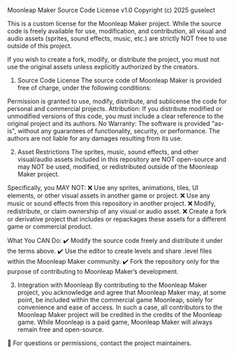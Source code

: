 Moonleap Maker Source Code License v1.0
Copyright (c) 2025 guselect

This is a custom license for the Moonleap Maker project. While the source code is freely available for use, modification, and contribution, all visual and audio assets (sprites, sound effects, music, etc.) are strictly NOT free to use outside of this project.

If you wish to create a fork, modify, or distribute the project, you must not use the original assets unless explicitly authorized by the creators.

1. Source Code License
The source code of Moonleap Maker is provided free of charge, under the following conditions:

Permission is granted to use, modify, distribute, and sublicense the code for personal and commercial projects.
Attribution: If you distribute modified or unmodified versions of this code, you must include a clear reference to the original project and its authors.
No Warranty: The software is provided "as-is", without any guarantees of functionality, security, or performance. The authors are not liable for any damages resulting from its use.

2. Asset Restrictions
The sprites, music, sound effects, and other visual/audio assets included in this repository are NOT open-source and may NOT be used, modified, or redistributed outside of the Moonleap Maker project.

Specifically, you MAY NOT:
❌ Use any sprites, animations, tiles, UI elements, or other visual assets in another game or project.
❌ Use any music or sound effects from this repository in another project.
❌ Modify, redistribute, or claim ownership of any visual or audio asset.
❌ Create a fork or derivative project that includes or repackages these assets for a different game or commercial product.

What You CAN Do:
✔️ Modify the source code freely and distribute it under the terms above.
✔️ Use the editor to create levels and share .level files within the Moonleap Maker community.
✔️ Fork the repository only for the purpose of contributing to Moonleap Maker’s development.

3. Integration with Moonleap
By contributing to the Moonleap Maker project, you acknowledge and agree that Moonleap Maker may, at some point, be included within the commercial game Moonleap, solely for convenience and ease of access. In such a case, all contributors to the Moonleap Maker project will be credited in the credits of the Moonleap game. While Moonleap is a paid game, Moonleap Maker will always remain free and open-source.

📄 For questions or permissions, contact the project maintainers.
